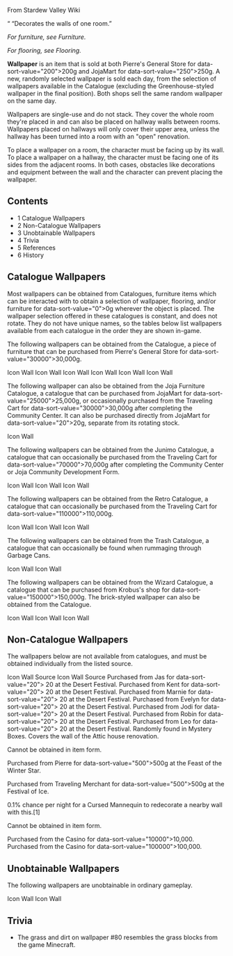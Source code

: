 From Stardew Valley Wiki

“ “Decorates the walls of one room.”

*For furniture, see Furniture.*

*For flooring, see Flooring.*

**Wallpaper** is an item that is sold at both Pierre's General Store for data-sort-value="200"&gt;200g and JojaMart for data-sort-value="250"&gt;250g. A new, randomly selected wallpaper is sold each day, from the selection of wallpapers available in the Catalogue (excluding the Greenhouse-styled wallpaper in the final position). Both shops sell the same random wallpaper on the same day.

Wallpapers are single-use and do not stack. They cover the whole room they're placed in and can also be placed on hallway walls between rooms. Wallpapers placed on hallways will only cover their upper area, unless the hallway has been turned into a room with an "open" renovation.

To place a wallpaper on a room, the character must be facing up by its wall. To place a wallpaper on a hallway, the character must be facing one of its sides from the adjacent rooms. In both cases, obstacles like decorations and equipment between the wall and the character can prevent placing the wallpaper.

## Contents

- 1 Catalogue Wallpapers
- 2 Non-Catalogue Wallpapers
- 3 Unobtainable Wallpapers
- 4 Trivia
- 5 References
- 6 History

## Catalogue Wallpapers

Most wallpapers can be obtained from Catalogues, furniture items which can be interacted with to obtain a selection of wallpaper, flooring, and/or furniture for data-sort-value="0"&gt;0g wherever the object is placed. The wallpaper selection offered in these catalogues is constant, and does not rotate. They do not have unique names, so the tables below list wallpapers available from each catalogue in the order they are shown in-game.

The following wallpapers can be obtained from the Catalogue, a piece of furniture that can be purchased from Pierre's General Store for data-sort-value="30000"&gt;30,000g.

Icon Wall Icon Wall Icon Wall Icon Wall Icon Wall Icon Wall

The following wallpaper can also be obtained from the Joja Furniture Catalogue, a catalogue that can be purchased from JojaMart for data-sort-value="25000"&gt;25,000g, or occasionally purchased from the Traveling Cart for data-sort-value="30000"&gt;30,000g after completing the Community Center. It can also be purchased directly from JojaMart for data-sort-value="20"&gt;20g, separate from its rotating stock.

Icon Wall

The following wallpapers can be obtained from the Junimo Catalogue, a catalogue that can occasionally be purchased from the Traveling Cart for data-sort-value="70000"&gt;70,000g after completing the Community Center or Joja Community Development Form.

Icon Wall Icon Wall Icon Wall

The following wallpapers can be obtained from the Retro Catalogue, a catalogue that can occasionally be purchased from the Traveling Cart for data-sort-value="110000"&gt;110,000g.

Icon Wall Icon Wall Icon Wall

The following wallpapers can be obtained from the Trash Catalogue, a catalogue that can occasionally be found when rummaging through Garbage Cans.

Icon Wall Icon Wall

The following wallpapers can be obtained from the Wizard Catalogue, a catalogue that can be purchased from Krobus's shop for data-sort-value="150000"&gt;150,000g. The brick-styled wallpaper can also be obtained from the Catalogue.

Icon Wall Icon Wall Icon Wall

## Non-Catalogue Wallpapers

The wallpapers below are not available from catalogues, and must be obtained individually from the listed source.

Icon Wall Source Icon Wall Source Purchased from Jas for data-sort-value="20"&gt; 20 at the Desert Festival. Purchased from Kent for data-sort-value="20"&gt; 20 at the Desert Festival. Purchased from Marnie for data-sort-value="20"&gt; 20 at the Desert Festival. Purchased from Evelyn for data-sort-value="20"&gt; 20 at the Desert Festival. Purchased from Jodi for data-sort-value="20"&gt; 20 at the Desert Festival. Purchased from Robin for data-sort-value="20"&gt; 20 at the Desert Festival. Purchased from Leo for data-sort-value="20"&gt; 20 at the Desert Festival. Randomly found in Mystery Boxes. Covers the wall of the Attic house renovation.

Cannot be obtained in item form.

Purchased from Pierre for data-sort-value="500"&gt;500g at the Feast of the Winter Star.

Purchased from Traveling Merchant for data-sort-value="500"&gt;500g at the Festival of Ice.

0.1% chance per night for a Cursed Mannequin to redecorate a nearby wall with this.\[1]

Cannot be obtained in item form.

Purchased from the Casino for data-sort-value="10000"&gt;10,000. Purchased from the Casino for data-sort-value="100000"&gt;100,000.

## Unobtainable Wallpapers

The following wallpapers are unobtainable in ordinary gameplay.

Icon Wall Icon Wall

## Trivia

- The grass and dirt on wallpaper #80 resembles the grass blocks from the game Minecraft.